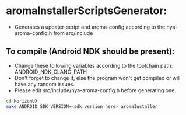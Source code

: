 # aromaInstallerScriptsGenerator:
- Generates a updater-script and aroma-config according to the nya-aroma-config.h from src/include

## To compile (Android NDK should be present):
- Change these following variables according to the toolchain path: ANDROID_NDK_CLANG_PATH
- Don't forget to change it, else the program won't get compiled or will have any random issues.
- Please edit src/include/nya-aroma-config.h before generating one.
```bash
cd HorizonUX
make ANDROID_SDK_VERSION=<sdk version here> aromaInstaller
```